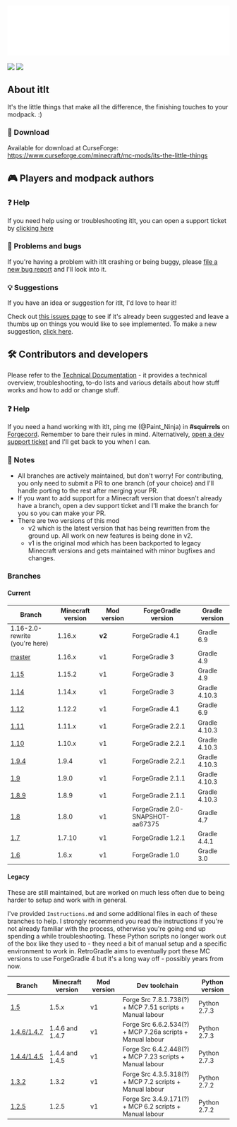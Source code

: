 [![It's the little things logo](docs/logo/inverted-transparent/logo-long-inverted-transparent.png)](https://www.curseforge.com/minecraft/mc-mods/its-the-little-things)

[![](http://cf.way2muchnoise.eu/full_its-the-little-things_downloads.svg)](https://www.curseforge.com/minecraft/mc-mods/its-the-little-things) [![](http://cf.way2muchnoise.eu/versions/Available%20for%20MC_its-the-little-things_all.svg)](https://www.curseforge.com/minecraft/mc-mods/its-the-little-things/files)

## About itlt

It's the little things that make all the difference, the finishing touches to your modpack. :)

### 📂 Download

Available for download at CurseForge: https://www.curseforge.com/minecraft/mc-mods/its-the-little-things

## 🎮 Players and modpack authors

### ❓ Help

If you need help using or troubleshooting itlt, you can open a support ticket by [clicking here](https://github.com/zlepper/itlt/issues/new?labels=help&template=3_user-help.md)

### 🐛 Problems and bugs

If you're having a problem with itlt crashing or being buggy, please [file a new bug report](https://github.com/zlepper/itlt/issues/new?labels=bug&template=1_bug_report.md) and I'll look into it.

### 💡 Suggestions

If you have an idea or suggestion for itlt, I'd love to hear it!

Check out [this issues page](https://github.com/zlepper/itlt/issues?q=is%3Aissue+is%3Aopen+label%3Asuggestion) to see if it's already been suggested and leave a thumbs up on things you would like to see implemented. To make a new suggestion, [click here](https://github.com/zlepper/itlt/issues/new?labels=suggestion&template=2_suggestion.md).

## 🛠 Contributors and developers

Please refer to the [Technical Documentation](TechnicalDocumentation.md) - it provides a technical overview, troubleshooting, to-do lists and various details about how stuff works and how to add or change stuff.

### ❓ Help

If you need a hand working with itlt, ping me (@Paint_Ninja) in **#squirrels** on [Forgecord](https://discord.gg/UvedJ9m). Remember to bare their rules in mind. Alternatively, [open a dev support ticket](https://github.com/PaintNinja/issue-template-test/issues/new?labels=dev+help&template=4_dev_help.md) and I'll get back to you when I can.

### 📝 Notes

-   All branches are actively maintained, but don't worry! For contributing, you only need to submit a PR to one branch (of your choice) and I'll handle porting to the rest after merging your PR.
-   If you want to add support for a Minecraft version that doesn't already have a branch, open a dev support ticket and I'll make the branch for you so you can make your PR.
-   There are two versions of this mod
    -   v2 which is the latest version that has being rewritten from the ground up. All work on new features is being done in v2.
    -   v1 is the original mod which has been backported to legacy Minecraft versions and gets maintained with minor bugfixes and changes.

### Branches

#### Current

| Branch                                                          | Minecraft version | Mod version | ForgeGradle version              | Gradle version |
| --------------------------------------------------------------- | ----------------- | ----------- | -------------------------------- | -------------- |
| 1.16-2.0-rewrite (you're here)                                  | 1.16.x            | **v2**      | ForgeGradle 4.1                  | Gradle 6.9     |
| [master](https://github.com/zlepper/itlt/tree/master)           | 1.16.x            | v1          | ForgeGradle 3                    | Gradle 4.9     |
| [1.15](https://github.com/zlepper/itlt/tree/1.15)               | 1.15.2            | v1          | ForgeGradle 3                    | Gradle 4.9     |
| [1.14](https://github.com/zlepper/itlt/tree/1.14)               | 1.14.x            | v1          | ForgeGradle 3                    | Gradle 4.10.3  |
| [1.12](https://github.com/zlepper/itlt/tree/1.12)               | 1.12.2            | v1          | ForgeGradle 4.1                  | Gradle 6.9     |
| [1.11](https://github.com/zlepper/itlt/tree/1.11)               | 1.11.x            | v1          | ForgeGradle 2.2.1                | Gradle 4.10.3  |
| [1.10](https://github.com/zlepper/itlt/tree/1.10)               | 1.10.x            | v1          | ForgeGradle 2.2.1                | Gradle 4.10.3  |
| [1.9.4](https://github.com/zlepper/itlt/tree/1.9.4)             | 1.9.4             | v1          | ForgeGradle 2.2.1                | Gradle 4.10.3  |
| [1.9](https://github.com/zlepper/itlt/tree/1.9)                 | 1.9.0             | v1          | ForgeGradle 2.1.1                | Gradle 4.10.3  |
| [1.8.9](https://github.com/zlepper/itlt/tree/1.8.9)             | 1.8.9             | v1          | ForgeGradle 2.1.1                | Gradle 4.10.3  |
| [1.8](https://github.com/zlepper/itlt/tree/1.8)                 | 1.8.0             | v1          | ForgeGradle 2.0-SNAPSHOT-aa67375 | Gradle 4.7     |
| [1.7](https://github.com/zlepper/itlt/tree/1.7)                 | 1.7.10            | v1          | ForgeGradle 1.2.1                | Gradle 4.4.1   |
| [1.6](https://github.com/zlepper/itlt/tree/1.6)                 | 1.6.x             | v1          | ForgeGradle 1.0                  | Gradle 3.0     |

#### Legacy

These are still maintained, but are worked on much less often due to being harder to setup and work with in general.

I've provided `Instructions.md` and some additional files in each of these branches to help. I strongly recommend you read the instructions if you're not already familiar with the process, otherwise you're going end up spending a while troubleshooting. These Python scripts no longer work out of the box like they used to - they need a bit of manual setup and a specific environment to work in. RetroGradle aims to eventually port these MC versions to use ForgeGradle 4 but it's a long way off - possibly years from now.

| Branch                                                          | Minecraft version | Mod version | Dev toolchain                                              | Python version |
| --------------------------------------------------------------- | ----------------- | ----------- | ---------------------------------------------------------- | -------------- |
| [1.5](https://github.com/zlepper/itlt/tree/1.5)                 | 1.5.x             | v1          | Forge Src 7.8.1.738(?) + MCP 7.51 scripts + Manual labour  | Python 2.7.3   |
| [1.4.6/1.4.7](https://github.com/zlepper/itlt/tree/1.4.6/1.4.7) | 1.4.6 and 1.4.7   | v1          | Forge Src 6.6.2.534(?) + MCP 7.26a scripts + Manual labour | Python 2.7.3   |
| [1.4.4/1.4.5](https://github.com/zlepper/itlt/tree/1.4.4/1.4.5) | 1.4.4 and 1.4.5   | v1          | Forge Src 6.4.2.448(?) + MCP 7.23 scripts + Manual labour  | Python 2.7.3   |
| [1.3.2](https://github.com/zlepper/itlt/tree/1.3.2)             | 1.3.2             | v1          | Forge Src 4.3.5.318(?) + MCP 7.2 scripts + Manual labour   | Python 2.7.2   |
| [1.2.5](https://github.com/zlepper/itlt/tree/1.2.5)             | 1.2.5             | v1          | Forge Src 3.4.9.171(?) + MCP 6.2 scripts + Manual labour   | Python 2.7.2   |